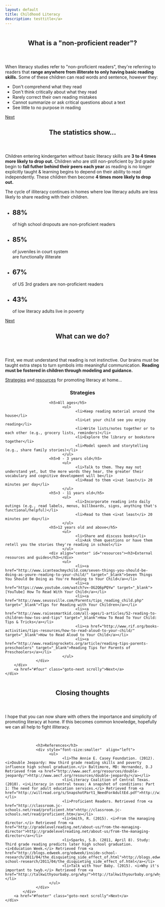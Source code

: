 ```yaml
---
layout: default
title: Childhood Literacy
description: testtitle</a>
---
```


<!-- One -->
<section id="one" class="main special">
	<div class="container">
		<span class="image fit primary"><img src="images/pic01.jpg" alt="" /></span>
		<div class="content">
			<header class="major">
				<h2>What is a "non-proficient reader"?</h2>
			</header>
			<p>When literacy studies refer to "non-proficient readers", they're referring to readers that <b>range anywhere from illiterate to only having basic reading skills.</b> Some of these children can read words and sentence, however they:</p>
                  <div align="left"><ul>
                        <li>Don't comprehend what they read</li>
                        <li>Don't think critically about what they read</li>
                        <li>Rarely correct their own reading mistakes</li>
                        <li>Cannot summarize or ask critical questions about a text</li>
                        <li>See little to no purpose in reading</li>
                  </ul></div>
		</div>
		<a href="#two" class="goto-next scrolly">Next</a>
	</div>
</section>

<!-- Two -->
<section id="two" class="main special">
	<div class="container">
		<span class="image fit primary"><img src="images/pic02.jpg" alt="" /></span>
		<div class="content">
			<header class="major">
				<h2>The statistics show...</h2>
			</header>
			<p>Children entering kindergarten without basic literacy skills are <b> 3 to 4 times more likely to drop out.</b> Children who are still non-proficient by 3rd grade begin to <b>fall futher behind their peers each year</b> as reading is no longer explicitly taught & learning begins to depend on their ability to read independently. These children then become <b>4 times more likely to drop out.</b></p>
                  <p>The cycle of illiteracy continues in homes where low literacy adults are less likely to share reading with their children.</p>
			<ul class="icons-grid">
				<li>
					<h2>88%</h2>
                              <p>of high school dropouts are non-proficient readers</p>
				</li>
				<li>
					<h2>85%</h2>
                              <p>of juveniles in court system<br> are functionally illiterate</p>
				</li>
				<li>
					<h2>67%</h2>
                              <p>of US 3rd graders are non-proficient readers</p>
				</li>
				<li>
					<h2>43%</h2>
                              <p>of low literacy adults live in poverty</p>
				</li>
			</ul>
		</div>
		<a href="#three" class="goto-next scrolly">Next</a>
	</div>
</section>

<!-- Three -->
<section id="three" class="main special">
	<div class="container">
		<span class="image fit primary"><img src="images/pic03.jpg" alt="" /></span>
		<div class="content">
			<header class="major">
				<h2>What can we do?</h2>
			</header>
			<p>First, we must understand that reading is not instinctive. Our brains must be taught extra steps to turn symbols into meaningful communication. <b>Reading must be fostered in children through modeling and guidance.</b></p>
                  <p><a href="#strategies">Strategies</a> and <a href="resources">resources</a> for promoting literacy at home...</p>
                  <div align="left">
                        <div align="center" id="strategies"><h3>Strategies</h3></div>
                        
                        <h5>All ages</h5>
                              <ul>
                                    <li>Keep reading material around the house</li>
                                    <li>Let your child see you enjoy reading</li>
                                    <li>Write lists/notes together or to each other (e.g., grocery lists, reminders)</li>
                                    <li>Explore the library or bookstore together</li>
                                    <li>Model speech and storytelling (e.g., share family stories)</li>
                              </ul>
                        <h5>0 - 3 years old</h5>
                              <ul>
                                    <li>Talk to them. They may not understand yet, but the more words they hear, the greater their vocabulary and cognitive development will be</li>
                                    <li>Read to them <i>at least</i> 20 minutes per day</li>
                              </ul>
                        <h5>3 - 11 years old</h5>
                              <ul>
                                    <li>Incorporate reading into daily outings (e.g., read labels, menus, billboards, signs, anything that's functional/helpful)</li>
                                    <li>Read to them <i>at least</i> 20 minutes per day</li>
                              </ul>
                        <h5>12 years old and above</h5>
                              <ul>
                                    <li>Share and discuss books</li>
                                    <li>Ask them questions or have them retell you the stories they're reading in school</li>
                              </ul>
                        <div align="center" id="resources"><h3>External resources and guides</h3></div>
                              <ul>
                                    <li><a href="http://www.icanteachmychild.com/seven-things-you-should-be-doing-as-youre-reading-to-your-child/" target="_blank">Seven Things You Should Be Doing as You're Reading to Your Child</a></li>
                                    <li><a href="https://www.youtube.com/watch?v=-OG2Q6pPQYw" target="_blank">[YouTube] How To Read With Your Child</a></li>
                                    <li><a href="http://www.seussville.com/Parents/tips_reading_child.php" target="_blank">Tips for Reading with Your Children</a></li>
                                    <li><a href="http://www.raisesmartkid.com/all-ages/1-articles/52-reading-to-children-how-tos-and-tips" target="_blank">How To Read To Your Child: Tips & Tricks</a></li>
                                    <li><a href="http://www.rif.org/books-activities/tips-resources/how-to-read-aloud-to-your-child/" target="_blank">How to Read Aloud to Your Child</a></li>
                                    <li><a href="http://www.readingrockets.org/article/reading-tips-parents-preschoolers" target="_blank">Reading Tips for Parents of Preschoolers</a></li>
                              </ul>
                  </div>
		</div>
		<a href="#four" class="goto-next scrolly">Next</a>
	</div>
</section> 

<!-- Four -->
<section id="four" class="main special">
	<div class="container">
		<span class="image fit primary"><img src="images/pic03-1.jpg" alt="" /></span>
		<div class="content">
			<header class="major">
				<h2>Closing thoughts</h2>
			</header>
                  <p>I hope that you can now share with others the importance and simplicity of promoting literacy at home. If this becomes common knowledge, hopefully we can all help to fight illiteracy.</p>
                  <br>
                  
                  <h3>References</h3>
                  <div style="font-size:smaller"  align="left">
                        <ul>
                              <li>The Annie E. Casey Foundation. (2012). <i>Double Jeopardy: How third grade reading skills and poverty influence high school graduation.</i> Baltimore, MD: Hernandez, D.J Retrieved from <a href="http://www.aecf.org/resources/double-jeopardy/">http://www.aecf.org/resources/double-jeopardy/</a></li>
                              <li>Literacy Coalition of Central Texas. (2010). <i>Literacy in central texas: A snapshot of conditions: Part 1: The need for adult education services.</i> Retrieved from <a href="http://willread.org/s/SnapshotPart1_NeedForAdultEd.pdf">http://willread.org/s/SnapshotPart1_NeedForAdultEd.pdf</a></li>
                              <li>Proficient Readers. Retrieved from <a href="http://classroom.jc-schools.net/read/proficient.htm">http://classroom.jc-schools.net/read/proficient.htm</a></li>
                              <li>Smith, R. (2015). <i>From the managing director.</i> Retrieved from <a href="http://gradelevelreading.net/about-us/from-the-managing-director">http://gradelevelreading.net/about-us/from-the-managing-director</a></li>
                              <li>Sparks, S.D. (2011, April 8). Study: Third grade reading predicts later high school graduation. <i>Education Week.</i> Retrieved from <a href="http://blogs.edweek.org/edweek/inside-school-research/2011/04/the_disquieting_side_effect_of.html">http://blogs.edweek.org/edweek/inside-school-research/2011/04/the_disquieting_side_effect_of.html</a></li>
                              <li>Talk with Your Baby. (2015). <i>Why it's important to twyb.</i> Retrieved from <a href="http://talkwithyourbaby.org/why/">http://talkwithyourbaby.org/why/</a></li>                              
                        </ul>
                  </div>
            </div>
		<a href="#footer" class="goto-next scrolly">Next</a>
	</div>
</section>
